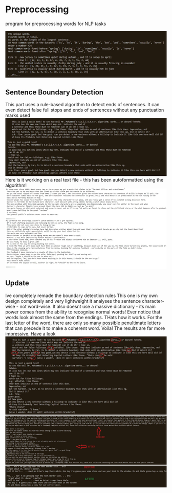 # Preprocessing
program for preprocessing words for NLP tasks

![](https://raw.githubusercontent.com/mohammedterry/preprocessing/master/screenshots.jpg)

## Sentence Boundary Detection
This part uses a rule-based algorithm to detect ends of sentences. 
It can even detect false full stops 
and ends of sentences without any punctuation marks used
![](https://raw.githubusercontent.com/mohammedterry/preprocessing/master/detecting%20sentence%20boundaries.jpg)
Here is it working on a real text file - this has been autoformatted using the algorithm!
![](https://raw.githubusercontent.com/mohammedterry/preprocessing/master/autoformatting%20using%20sentence%20splitter.jpg)

## Update
Ive completely remade the boundary detection rules 
This one is my own design completely 
and very lightweight
it analyses the sentence character-wise - not word-wise.  It also doesnt use a massive dictionary - its main power comes from the ability to recognise normal words!  Ever notice that words look almost the same from the endings.  THats how it works.  For the last letter of the word, there are only so many possible penultimate letters that can precede it to make a coherent word.  Voila!    The results are far more impressive.  Have a look
![](https://raw.githubusercontent.com/mohammedterry/preprocessing/master/new_splitter.jpg)
![](https://raw.githubusercontent.com/mohammedterry/preprocessing/master/beforeafter.jpg)
![](https://raw.githubusercontent.com/mohammedterry/preprocessing/master/so%20good.jpg)
